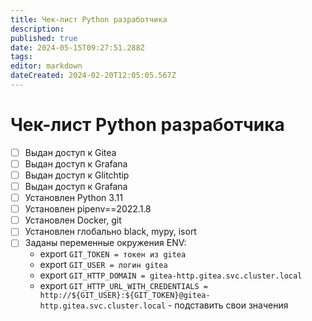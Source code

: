 ```yaml
---
title: Чек-лист Python разработчика
description: 
published: true
date: 2024-05-15T09:27:51.288Z
tags: 
editor: markdown
dateCreated: 2024-02-20T12:05:05.567Z
---
```


# Чек-лист Python разработчика

- [ ] Выдан доступ к Gitea
- [ ] Выдан доступ к Grafana
- [ ] Выдан доступ к Glitchtip
- [ ] Выдан доступ к Grafana
- [ ] Установлен Python 3.11
- [ ] Установлен pipenv==2022.1.8
- [ ] Установлен Docker, git
- [ ] Установлен глобально black, mypy, isort
- [ ] Заданы переменные окружения ENV:
  - export `GIT_TOKEN = токен из gitea`
  - export `GIT_USER = логин gitea`
  - export `GIT_HTTP_DOMAIN = gitea-http.gitea.svc.cluster.local`
  - export `GIT_HTTP_URL_WITH_CREDENTIALS = http://${GIT_USER}:${GIT_TOKEN}@gitea-http.gitea.svc.cluster.local` - подставить свои значения

  
 
